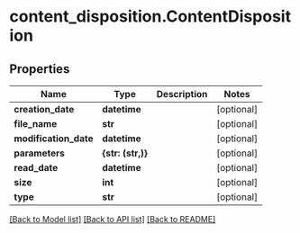 # content_disposition.ContentDisposition

## Properties
Name | Type | Description | Notes
------------ | ------------- | ------------- | -------------
**creation_date** | **datetime** |  | [optional] 
**file_name** | **str** |  | [optional] 
**modification_date** | **datetime** |  | [optional] 
**parameters** | **{str: (str,)}** |  | [optional] 
**read_date** | **datetime** |  | [optional] 
**size** | **int** |  | [optional] 
**type** | **str** |  | [optional] 

[[Back to Model list]](../README.md#documentation-for-models) [[Back to API list]](../README.md#documentation-for-api-endpoints) [[Back to README]](../README.md)


